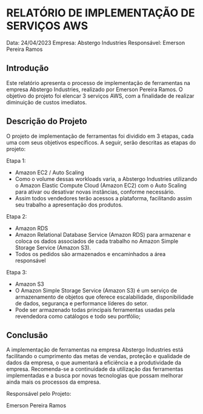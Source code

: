 # RELATÓRIO DE IMPLEMENTAÇÃO DE SERVIÇOS AWS

Data: 24/04/2023
Empresa: Abstergo Industries 
Responsável: Emerson Pereira Ramos

## Introdução
Este relatório apresenta o processo de implementação de ferramentas na empresa Abstergo Industries, realizado por Emerson Pereira Ramos. O objetivo do projeto foi elencar 3 serviços AWS, com a finalidade de realizar diminuição de custos imediatos.

## Descrição do Projeto
O projeto de implementação de ferramentas foi dividido em 3 etapas, cada uma com seus objetivos específicos. A seguir, serão descritas as etapas do projeto:

Etapa 1: 
- Amazon EC2 / Auto Scaling
- Como o volume dessas workloads varia, a Abstergo Industries utilizando o Amazon Elastic Compute Cloud (Amazon EC2) com o Auto Scaling para ativar ou desativar novas instâncias, conforme necessário.
- Assim todos vendedores terão acessos a plataforma, facilitando assim seu trabalho a apresentação dos produtos.

Etapa 2: 
- Amazon RDS 
- Amazon Relational Database Service (Amazon RDS) para armazenar e coloca os dados associados de cada trabalho no Amazon Simple Storage Service (Amazon S3).
- Todos os pedidos são armazenados e encaminhados a área responsável 

Etapa 3: 
- Amazon S3
- O Amazon Simple Storage Service (Amazon S3) é um serviço de armazenamento de objetos que oferece escalabilidade, disponibilidade de dados, segurança e performance líderes do setor.  
- Pode ser armazenado todas principais ferramentas usadas pela revendedora como catálogos e todo seu portfólio; 


## Conclusão
A implementação de ferramentas na empresa Abstergo Industries está facilitando o cumprimento das metas de vendas, proteção e qualidade de dados da empresa, o que aumentará a eficiência e a produtividade da empresa. Recomenda-se a continuidade da utilização das ferramentas implementadas e a busca por novas tecnologias que possam melhorar ainda mais os processos da empresa.


Responsável pelo Projeto:

Emerson Pereira Ramos
